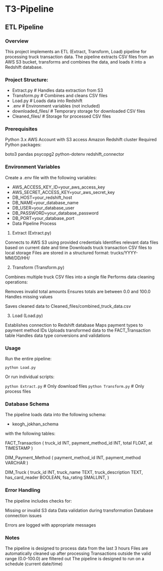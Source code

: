 # T3-Pipeline
## ETL Pipeline 
### Overview
This project implements an ETL (Extract, Transform, Load) pipeline for processing truck transaction data. The pipeline extracts CSV files from an AWS S3 bucket, transforms and combines the data, and loads it into a Redshift database.

### Project Structure:
- Extract.py          # Handles data extraction from S3
- Transform.py        # Combines and cleans CSV files
- Load.py            # Loads data into Redshift
- .env               # Environment variables (not included)
- downloaded_files/  # Temporary storage for downloaded CSV files
- Cleaned_files/    # Storage for processed CSV files

### Prerequisites

Python 3.x
AWS Account with S3 access
Amazon Redshift cluster
Required Python packages:

boto3
pandas
psycopg2
python-dotenv
redshift_connector


### Environment Variables
Create a .env file with the following variables:
- AWS_ACCESS_KEY_ID=your_aws_access_key
- AWS_SECRET_ACCESS_KEY=your_aws_secret_key
- DB_HOST=your_redshift_host
- DB_NAME=your_database_name
- DB_USER=your_database_user
- DB_PASSWORD=your_database_password
- DB_PORT=your_database_port
- Data Pipeline Process

1. Extract (Extract.py)

Connects to AWS S3 using provided credentials
Identifies relevant data files based on current date and time
Downloads truck transaction CSV files to local storage
Files are stored in a structured format: trucks/YYYY-MM/DD/HH/

2. Transform (Transform.py)

Combines multiple truck CSV files into a single file
Performs data cleaning operations:

Removes invalid total amounts
Ensures totals are between 0.0 and 100.0
Handles missing values


Saves cleaned data to Cleaned_files/combined_truck_data.csv

3. Load (Load.py)

Establishes connection to Redshift database
Maps payment types to payment method IDs
Uploads transformed data to the FACT_Transaction table
Handles data type conversions and validations

### Usage
Run the entire pipeline:

` python Load.py `

Or run individual scripts:

` python Extract.py ` # Only download files
` python Transform.py ` # Only process files

### Database Schema
The pipeline loads data into the following schema:

 - keogh_jokhan_schema

with the following tables:

FACT_Transaction (
    truck_id INT,
    payment_method_id INT,
    total FLOAT,
    at TIMESTAMP
)

DIM_Payment_Method (
    payment_method_id INT,
    payment_method VARCHAR
)

DIM_Truck (
    truck_id INT,
    truck_name TEXT,
    truck_description TEXT,
    has_card_reader BOOLEAN,
    fsa_rating SMALLINT,
)

### Error Handling

The pipeline includes checks for:

Missing or invalid S3 data
Data validation during transformation
Database connection issues


Errors are logged with appropriate messages

### Notes

The pipeline is designed to process data from the last 3 hours
Files are automatically cleaned up after processing
Transactions outside the valid range (0.0-100.0) are filtered out
The pipeline is designed to run on a schedule (current date/time)